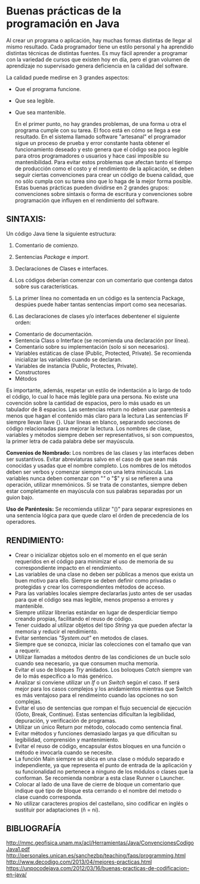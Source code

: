 
#  Buenas prácticas de la programación en Java

  Al crear un programa o aplicación, hay muchas formas distintas de llegar al mismo resultado. Cada programador tiene un estilo personal
y ha aprendido distintas técnicas de distintas fuentes. Es muy fácil aprender a programar con la variedad de cursos que existen hoy en día,
pero el gran volumen de aprendizaje no supervisado genera deficiencia en la calidad del software.

La calidad puede medirse en 3 grandes aspectos:
* Que el programa funcione.
* Que sea legible.
* Que sea mantenible.

  En el primer punto, no hay grandes problemas, de una forma u otra el programa cumple con su tarea. El foco está en cómo se llega a
ese resultado. En el sistema llamado software "artesanal" el programador sigue un proceso de prueba y error constante hasta obtener el
funcionamiento deseado y esto genera que el código sea poco legible para otros programadores o usuarios y hace casi imposible su
mantenibilidad.
  Para evitar estos problemas que afectan tanto el tiempo de producción como el costo y el rendimiento de la aplicación, se deben seguir
ciertas convenciones para crear un código de buena calidad, que no sólo cumpla con su tarea sino que lo haga de la mejor forma posible.
Estas buenas prácticas pueden dividirse en 2 grandes grupos: convenciones sobre sintaxis o forma de escritura y convenciones sobre programación
que influyen en el rendimiento del software.


## **SINTAXIS:**

Un código Java tiene la siguiente estructura:
1. Comentario de comienzo.
2. Sentencias *Package* e *import*.
3. Declaraciones de Clases e interfaces.

1. Los códigos deberían comenzar con un comentario que contenga datos sobre sus características.
2. La primer línea no comentada en un código es la sentencia Package, despúes puede haber tantas sentencias import como sea necesarias.
3. Las declaraciones de clases y/o interfaces debentener el siguiente orden:
  * Comentario de documentación.
  * Sentencia Class o Interface (se recomienda una declaración por línea).
  * Comentario sobre su implementación (solo si son necesarios).
  * Variables estáticas de clase (Public, Protected, Private). Se recomienda inicializar las variables cuando se declaran.
  * Variables de instancia (Public, Protectes, Private).
  * Constructores
  * Métodos

 Es importante, además, respetar un estilo de indentación a lo largo de todo el código, lo cual lo hace más legible para una persona.
 No existe una covención sobre la cantidad de espacios, pero lo más usado es un tabulador de 8 espacios.
 Las sentencias return no deben usar parentesis a menos que hagan el contenido más claro para la lectura
 Las sentencias IF siempre llevan llave {}.
 Usar líneas en blanco, separando secciones de código relacionadas para mejorar la lectura.
 Los nombres de clase, variables y métodos siempre deben ser representativos, si son compuestos, la primer letra de cada palabra debe ser mayúscula.

**Convenios de Nombrado:**
Los nombres de las clases y las interfaces deben ser sustantivos. Evitar abreviaturas salvo en el caso de que sean más
conocidas y usadas que el nombre completo.
Los nombres de los métodos deben ser verbos y comenzar siempre con una letra minúscula.
Las variables nunca deben comenzar con "_"_ o "$" y si se refieren a una operación, utilizar mnemónicos. Si se trata de constantes,
siempre deben estar completamente en mayúscula con sus palabras separadas por un guion bajo.

**Uso de Paréntesis:**
Se recomienda utilizar "()" para separar expresiones en una sentencia lógica para que quede claro el órden de precedencia de los operadores.

## **RENDIMIENTO:**

* Crear o inicializar objetos solo en el momento en el que serán requeridos en el código para minimizar el uso de memoria de su
correspondiente impacto en el rendimiento.
* Las variables de una clase no deben ser públicas a menos que exista un buen motivo para ello. Siempre se deben definir como privadas o protegidas
y crear los correspondientes métodos de acceso.
* Para las variables locales siempre declararlas justo antes de ser usadas para que el código sea mas legible, menos propenso a errores y mantenible.
* Siempre utilizar librerias estándar en lugar de desperdiciar tiempo creando propias, facilitando el reuso de código.
* Tener cuidado al utilizar objetos del tipo *String* ya que pueden afectar la memoria y reducir el rendimiento.
* Evitar sentencias *"System.out"* en metodos de clases.
* Siempre que se conozca, iniciar las colecciones con el tamaño que van a requerir.
* Utilizar llamadas a métodos dentro de las condiciones de un bucle solo cuando sea necesario, ya que consumen mucha memoria.
* Evitar el uso de bloques *Try* anidados. Los boloques *Catch* siempre van de lo más específico a lo más genérico.
* Analizar si conviene utilizar un *If* o un *Switch* según el caso. If será mejor para los casos complejos y los anidamientos mientras que
Switch es más ventajoso para el rendimeinto cuando las opciones no son complejas.
* Evitar el uso de sentencias que rompan el flujo secuencial de ejecución (Goto, Break, Continue). Estas sentencias dificultan la
legibilidad, depuración, y verificación de programas.
* Utilizar un único Return por método, colocado como sentencia final.
* Evitar métodos y funciones demasiado largas ya que dificultan su legibilidad, comprensión y mantenimiento.
* Evitar el reuso de código, encapsular éstos bloques en una función o método e invocarla cuando se necesite.
* La función Main siempre se ubica en una clase o módulo separado e independiente, ya que representa el punto de entrada de la
aplicación y su funcionalidad no pertenece a ninguno de los módulos o clases que  la conforman. Se recomienda nombrar a esta clase Runner
o Launcher.
* Colocar al lado de una llave de cierre de bloque un comentario que indique qué tipo de bloque esta cerrando o el nombre del metodo
o clase cuando corresponda.
* No utilizar caracteres propios del castellano, sino codificar en inglés o sustituir por adaptaciones (ñ = ni).

## **BIBLIOGRAFÍA**

http://mmc.geofisica.unam.mx/acl/Herramientas/Java/ConvencionesCodigoJava1.pdf
http://personales.unican.es/sanchezbp/teaching/faqs/programming.html
http://www.decodigo.com/2013/04/mejores-practicas.html
https://unpocodejava.com/2012/03/16/buenas-practicas-de-codificacion-en-java/
